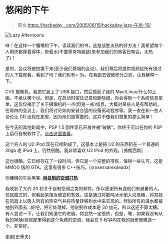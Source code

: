 # 悠闲的下午

> 原文:[https://hackaday . com/2005/06/15/hackaday-lazy-午后-15/](https://hackaday.com/2005/06/15/hackaday-lazy-afternoons-15/)

![Lazy Afternoons](../Images/f7c5065328a5906364819c42ae7e6361.png)

咻！在这样一个慵懒的下午，读读我们的书，这是战胜炎热的好方法！我希望每个人明天都穿着得体，带着水(不要穿哥特服装)来参加我们的黑客日聚会。太热了)！

是的，会议将被拍摄下来(至少我们费城的会议)，我们稍后将提供视频给所有错过的人下载观看。看到了吗？我们也有< 3s。在我跑去做微积分之前，让我解释一下。

CVS 摄像机。我把它装上了 USB 接口，然后插到了我的 Mac/Linux/什么的上面。不承认哪个烂。但是，在启动时按住记录和删除键，你会得到一个系统信息菜单。这仅仅揭示了关于摄像机的一点(但是一些)信息。大概对某些人是有帮助的。在周四的会议上，我们将讨论如何安装合适的设备驱动程序等。我一直在和一些人谈论让 DD 出现在那里，因为他们是需要的。这并不像我们想象的那么简单！

在今天的其他新闻中，PSP 1.5 固件现已开放并被“破解”。你终于可以在你的 PSP 上运行自制软件了。[点击这里查看](http://www.makezine.com/blog/archive/2005/06/run_homebrew_ga.html)。

这个穷人的 U2 iPod 现在已经制成了。这基本上是把 U2 的东西扔在一个普通的 30gb 老 iPod 上。仍然很酷。我非常喜欢 U2 iPod 的外观。[弗朗西斯]

这也很酷。它已经存在了一段时间，但它是一个完整的项目，值得一些认可。这是 MMOG 版的 GTA。这里有很多 C++技巧。[xrosesxarexdeadx]

你慵懒的午后黑客: [**用自制的空调打热**](http://mirror.lerfjhax.com/www.eng.uwaterloo.ca/~gmilburn/ac/)

我收到了大约 20 封关于自制空调之类的邮件。所以感谢所有送他们来避暑的人。贫民窟式的，但看起来相当便宜和有效。这是通过将数吨冰水倒入垃圾桶，将其挂在风扇上以吸入所有的热空气并将热量转移到水中来实现的。然后所有的温水都被抽到外面去…好吧，把它处理掉。他说制作成本是 30 加元，所以这还不算太糟。有人尝试一下，让我们知道它的进展。你显然一定很热，但是，嘿，如果我没有从我的阿姨/叔叔那里得到这个免费的空调，我会在 5 秒钟内在我的厨房里建造一个。非常好。

谢谢[史蒂夫]